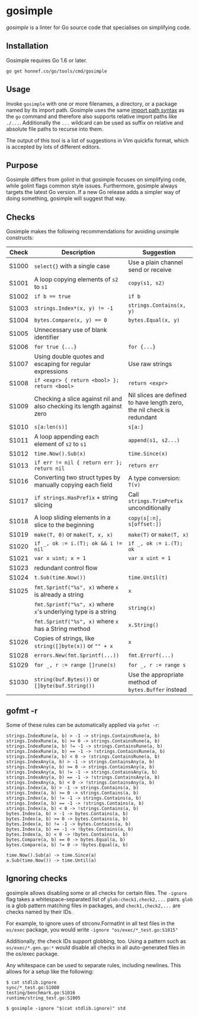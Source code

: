# gosimple

_gosimple_ is a linter for Go source code that specialises on
simplifying code.

## Installation

Gosimple requires Go 1.6 or later.

    go get honnef.co/go/tools/cmd/gosimple

## Usage

Invoke `gosimple` with one or more filenames, a directory, or a package named
by its import path. Gosimple uses the same
[import path syntax](https://golang.org/cmd/go/#hdr-Import_path_syntax) as
the `go` command and therefore
also supports relative import paths like `./...`. Additionally the `...`
wildcard can be used as suffix on relative and absolute file paths to recurse
into them.

The output of this tool is a list of suggestions in Vim quickfix format,
which is accepted by lots of different editors.

## Purpose

Gosimple differs from golint in that gosimple focuses on simplifying
code, while golint flags common style issues. Furthermore, gosimple
always targets the latest Go version. If a new Go release adds a
simpler way of doing something, gosimple will suggest that way.

## Checks

Gosimple makes the following recommendations for avoiding unsimple
constructs:

| Check | Description                                                                 | Suggestion                                                               |
|-------|-----------------------------------------------------------------------------|--------------------------------------------------------------------------|
| S1000 | `select{}` with a single case                                               | Use a plain channel send or receive                                      |
| S1001 | A loop copying elements of `s2` to `s1`                                     | `copy(s1, s2)`                                                           |
| S1002 | `if b == true`                                                              | `if b`                                                                   |
| S1003 | `strings.Index*(x, y) != -1`                                                | `strings.Contains(x, y)`                                                 |
| S1004 | `bytes.Compare(x, y) == 0`                                                  | `bytes.Equal(x, y)`                                                      |
| S1005 | Unnecessary use of blank identifier                                                           |                                                             |
| S1006 | `for true {...}`                                                            | `for {...}`                                                              |
| S1007 | Using double quotes and escaping for regular expressions                    | Use raw strings                                                          |
| S1008 | `if <expr> { return <bool> }; return <bool>`                                | `return <expr>`                                                          |
| S1009 | Checking a slice against nil and also checking its length against zero      | Nil slices are defined to have length zero, the nil check is redundant   |
| S1010 | `s[a:len(s)]`                                                               | `s[a:]`                                                                  |
| S1011 | A loop appending each element of `s2` to `s1`                               | `append(s1, s2...)`                                                      |
| S1012 | `time.Now().Sub(x)`                                                         | `time.Since(x)`                                                          |
| S1013 | `if err != nil { return err }; return nil`                                  | `return err`                                                             |
| S1016 | Converting two struct types by manually copying each field                  | A type conversion: `T(v)`                                                |
| S1017 | `if strings.HasPrefix` + string slicing                                     | Call `strings.TrimPrefix` unconditionally                                |
| S1018 | A loop sliding elements in a slice to the beginning                         | `copy(s[:n], s[offset:])`                                                |
| S1019 | `make(T, 0)` or `make(T, x, x)`                                             | `make(T)` or `make(T, x)`                                                |
| S1020 | `if _, ok := i.(T); ok && i != nil`                                         | `if _, ok := i.(T); ok`                                                  |
| S1021 | `var x uint; x = 1`                                                         | `var x uint = 1`                                                         |
| S1023 | redundant control flow | |
| S1024 | `t.Sub(time.Now())`                                                         | `time.Until(t)`                                                          |
| S1025 | `fmt.Sprintf("%s", x)` where `x` is already a string                        | `x`                                                                      |
|       | `fmt.Sprintf("%s", x)` where `x`'s underlying type is a string              | `string(x)`                                                              |
|       | `fmt.Sprintf("%s", x)` where `x` has a String method                        | `x.String()`                                                             |
| S1026 | Copies of strings, like `string([]byte(x))` or `"" + x`                     | `x`                                                                      |
| S1028 | `errors.New(fmt.Sprintf(...))`                                              | `fmt.Errorf(...)`                                                        |
| S1029 | `for _, r := range []rune(s)`                                               | `for _, r := range s`                                                    |
| S1030 | `string(buf.Bytes())` or `[]byte(buf.String())`                           | Use the appropriate method of `bytes.Buffer` instead                     |

## gofmt -r

Some of these rules can be automatically applied via `gofmt -r`:

```
strings.IndexRune(a, b) > -1 -> strings.ContainsRune(a, b)
strings.IndexRune(a, b) >= 0 -> strings.ContainsRune(a, b)
strings.IndexRune(a, b) != -1 -> strings.ContainsRune(a, b)
strings.IndexRune(a, b) == -1 -> !strings.ContainsRune(a, b)
strings.IndexRune(a, b) < 0 -> !strings.ContainsRune(a, b)
strings.IndexAny(a, b) > -1 -> strings.ContainsAny(a, b)
strings.IndexAny(a, b) >= 0 -> strings.ContainsAny(a, b)
strings.IndexAny(a, b) != -1 -> strings.ContainsAny(a, b)
strings.IndexAny(a, b) == -1 -> !strings.ContainsAny(a, b)
strings.IndexAny(a, b) < 0 -> !strings.ContainsAny(a, b)
strings.Index(a, b) > -1 -> strings.Contains(a, b)
strings.Index(a, b) >= 0 -> strings.Contains(a, b)
strings.Index(a, b) != -1 -> strings.Contains(a, b)
strings.Index(a, b) == -1 -> !strings.Contains(a, b)
strings.Index(a, b) < 0 -> !strings.Contains(a, b)
bytes.Index(a, b) > -1 -> bytes.Contains(a, b)
bytes.Index(a, b) >= 0 -> bytes.Contains(a, b)
bytes.Index(a, b) != -1 -> bytes.Contains(a, b)
bytes.Index(a, b) == -1 -> !bytes.Contains(a, b)
bytes.Index(a, b) < 0 -> !bytes.Contains(a, b)
bytes.Compare(a, b) == 0 -> bytes.Equal(a, b)
bytes.Compare(a, b) != 0 -> !bytes.Equal(a, b)

time.Now().Sub(a) -> time.Since(a)
a.Sub(time.Now()) -> time.Until(a)
```

## Ignoring checks

gosimple allows disabling some or all checks for certain files. The
`-ignore` flag takes a whitespace-separated list of
`glob:check1,check2,...` pairs. `glob` is a glob pattern matching
files in packages, and `check1,check2,...` are checks named by their
IDs.

For example, to ignore uses of strconv.FormatInt in all test files in the
`os/exec` package, you would write `-ignore
"os/exec/*_test.go:S1015"`

Additionally, the check IDs support globbing, too. Using a pattern
such as `os/exec/*.gen.go:*` would disable all checks in all
auto-generated files in the os/exec package.

Any whitespace can be used to separate rules, including newlines. This
allows for a setup like the following:

```
$ cat stdlib.ignore
sync/*_test.go:S1000
testing/benchmark.go:S1016
runtime/string_test.go:S1005

$ gosimple -ignore "$(cat stdlib.ignore)" std
```
